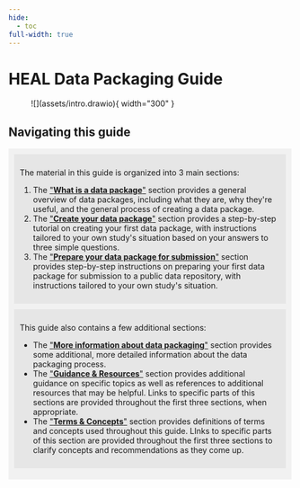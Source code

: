 ```yaml
---
hide:
  - toc
full-width: true
---
```


# HEAL Data Packaging Guide

<figure markdown="span">
  ![](assets/intro.drawio){ width="300" }
  <figcaption></figcaption>
</figure>

## Navigating this guide

<div markdown="1" style="background-color:rgba(0, 0, 0, 0.0470588); text-align:left; vertical-align: top; padding:10px 10px; margin-bottom: 10px;">

<div markdown="1" style="background-color:rgba(0, 0, 0, 0.0470588); text-align:left; vertical-align: top; padding:10px 10px; margin-bottom: 10px;">

The material in this guide is organized into 3 main sections: 

1. The ["**What is a data package**"](intro/index.md) section provides a general overview of data packages, including what they are, why they're useful, and the general process of creating a data package.
2. The ["**Create your data package**"](fit/index.md) section provides a step-by-step tutorial on creating your first data package, with instructions tailored to your own study's situation based on your answers to three simple questions.
3. The ["**Prepare your data package for submission**"](submit/index.md) section provides step-by-step instructions on preparing your first data package for submission to a public data repository, with instructions tailored to your own study's situation.

</div>

<div markdown="1" style="background-color:rgba(0, 0, 0, 0.0470588); text-align:left; vertical-align: top; padding:10px 10px; margin-bottom: 10px;">

This guide also contains a few additional sections:

* The ["**More information about data packaging**"](overview/index.md) section provides some additional, more detailed information about the data packaging process.
* The ["**Guidance & Resources**"](g-and-r/index.md) section provides additional guidance on specific topics as well as references to additional resources that may be helpful. Links to specific parts of this sections are provided throughout the first three sections, when appropriate.
* The ["**Terms & Concepts**"](terms/index.md) section provides definitions of terms and concepts used throughout this guide. LInks to specific parts of this section are provided throughout the first three sections to clarify concepts and recommendations as they come up.

</div>
</div>
